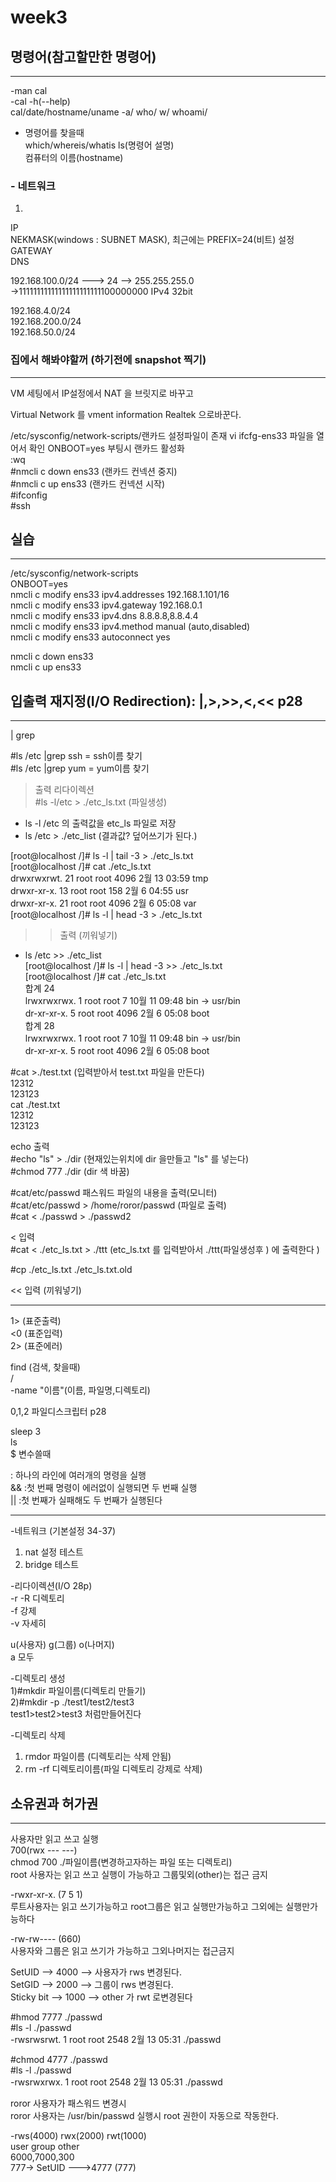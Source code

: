 # week3


## 명령어(참고할만한 명령어)
---------------------------
-man cal   
-cal -h(--help)   
cal/date/hostname/uname -a/ who/ w/ whoami/   
- 명령어를 찾을때   
which/whereis/whatis ls(명령어 설명)   
컴퓨터의 이름(hostname)   
   
### - 네트워크
 1)   
   IP   
   NEKMASK(windows : SUBNET MASK), 최근에는 PREFIX=24(비트) 설정   
   GATEWAY   
   DNS   
   
  192.168.100.0/24     ---> 24   -->  255.255.255.0   
->11111111111111111111111100000000 IPv4 32bit   
   
  192.168.4.0/24      
  192.168.200.0/24      
  192.168.50.0/24      
   
### 집에서 해봐야할꺼   (하기전에 snapshot 찍기)
----------------------         
VM 세팅에서 IP설정에서 NAT 을 브릿지로 바꾸고      

Virtual Network 를 vment information Realtek 으로바꾼다.      

/etc/sysconfig/network-scripts/랜카드 설정파일이 존재
vi ifcfg-ens33
 파일을 열어서 확인 ONBOOT=yes 부팅시 랜카드 활성화      
  :wq      
#nmcli c down ens33 (랜카드 컨넥션 중지)      
#nmcli c up ens33  (랜카드 컨넥션 시작)      
#ifconfig      
#ssh      
## 실습
----------------------      

/etc/sysconfig/network-scripts      
ONBOOT=yes      
nmcli c modify ens33 ipv4.addresses 192.168.1.101/16      
nmcli c modify ens33 ipv4.gateway 192.168.0.1      
nmcli c modify ens33 ipv4.dns 8.8.8.8,8.8.4.4      
nmcli c modify ens33 ipv4.method manual (auto,disabled)      
nmcli c modify ens33 autoconnect yes      
      
nmcli c down ens33      
nmcli c up ens33      
    
## 입출력 재지정(I/O Redirection): |,>,>>,<,<< p28    
----------------------
      
| grep      
      
#ls /etc |grep ssh = ssh이름 찾기      
#ls /etc |grep yum = yum이름 찾기      
      
      
> 출력 리다이렉션      
#ls -l/etc > ./etc_ls.txt  (파일생성)       
 - ls -l /etc 의 출력값을 etc_ls 파일로 저장      
 - ls /etc > ./etc_list (결과값? 덮어쓰기가 된다.)      
      
      
[root@localhost /]# ls -l | tail -3 > ./etc_ls.txt      
[root@localhost /]# cat ./etc_ls.txt      
drwxrwxrwt.  21 root root 4096  2월 13 03:59 tmp      
drwxr-xr-x.  13 root root  158  2월  6 04:55 usr      
drwxr-xr-x.  21 root root 4096  2월  6 05:08 var      
[root@localhost /]# ls -l | head -3 > ./etc_ls.txt      
      
>> 출력 (끼워넣기)      
 - ls /etc >> ./etc_list       
[root@localhost /]# ls -l | head -3 >> ./etc_ls.txt      
[root@localhost /]# cat ./etc_ls.txt      
합계 24      
lrwxrwxrwx.   1 root root    7 10월 11 09:48 bin -> usr/bin      
dr-xr-xr-x.   5 root root 4096  2월  6 05:08 boot      
합계 28      
lrwxrwxrwx.   1 root root    7 10월 11 09:48 bin -> usr/bin      
dr-xr-xr-x.   5 root root 4096  2월  6 05:08 boot      
      
      
#cat >./test.txt  (입력받아서 test.txt 파일을 만든다)      
12312      
123123      
cat ./test.txt      
12312      
123123      
      
echo 출력      
#echo "ls" > ./dir  (현재있는위치에 dir 을만들고 "ls" 를 넣는다)         
#chmod 777 ./dir (dir 색 바꿈)      
      
#cat/etc/passwd 패스워드 파일의 내용을 출력(모니터)      
#cat/etc/passwd > /home/roror/passwd (파일로 출력)      
#cat < ./passwd > ./passwd2      
      
      
< 입력      
#cat < ./etc_ls.txt > ./ttt (etc_ls.txt 를 입력받아서 ./ttt(파일생성후 ) 에 출력한다 )      
      
      
#cp ./etc_ls.txt ./etc_ls.txt.old      
      

<< 입력 (끼워넣기)      

------------------------------------------------------

1> (표준출력)   
<0 (표준입력)   
2> (표준에러)   

find (검색, 찾을때)   
/   
-name "이름"(이름, 파일명,디렉토리)   
   
0,1,2 파일디스크립터 p28   
   
sleep 3   
ls   
$ 변수쓸때   
   
: 하나의 라인에 여러개의 명령을 실행   
&& :첫 번째 명령이 에러없이 실행되면 두 번째 실행   
|| :첫 번째가 실패해도 두 번째가 실행된다   

   
---------------------------------------------------------

-네트워크 (기본설정 34-37)   
 1) nat 설정 테스트   
 2) bridge 테스트   
   
-리다이렉션(I/O 28p)   
-r -R 디렉토리   
-f 강제   
-v 자세히   

u(사용자) g(그룹) o(나머지)   
a 모두    
   
-디렉토리 생성   
1)#mkdir 파일이름(디렉토리 만들기)   
2)#mkdir -p ./test1/test2/test3   
test1>test2>test3 처럼만들어진다   
   
-디렉토리 삭제   
1) rmdor 파일이름 (디렉토리는 삭제 안됨)   
2) rm -rf 디렉토리이름(파일 디렉토리 강제로 삭제)   
   
## 소유권과 허가권
-------------
   

사용자만 읽고 쓰고 실행   
700(rwx --- ---)   
chmod 700 ./파일이름(변경하고자하는 파일 또는 디렉토리)   
root 사용자는 읽고 쓰고 실행이 가능하고 그룹및외(other)는 접근 금지   
   
-rwxr-xr-x. (7 5 1)   
루트사용자는 읽고 쓰기가능하고 root그룹은 읽고 실행만가능하고 그외에는 실행만가능하다   
   
-rw-rw---- (660)   
사용자와 그룹은 읽고 쓰기가 가능하고 그외나머지는 접근금지   
   
   
SetUID --> 4000  --> 사용자가 rws 변경된다.   
SetGID --> 2000  --> 그룹이 rws 변경된다.   
Sticky bit --> 1000 --> other 가 rwt 로변경된다   
   
   
#hmod 7777 ./passwd   
#ls -l ./passwd   
-rwsrwsrwt. 1 root root 2548  2월 13 05:31 ./passwd   
   
   

#chmod 4777 ./passwd   
#ls -l ./passwd   
-rwsrwxrwx. 1 root root 2548  2월 13 05:31 ./passwd   

roror 사용자가 패스워드 변경시   
roror 사용자는 /usr/bin/passwd 실행시 root 권한이 자동으로 작동한다.   

   
-rws(4000) rwx(2000) rwt(1000)   
 user      group     other   
 6000,7000,300   
 777-> SetUID --->4777 (777)   
